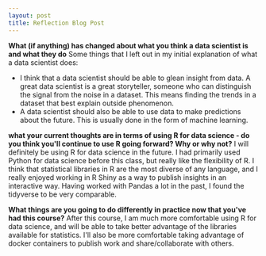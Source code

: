 ```yaml
---
layout: post
title: Reflection Blog Post
---
```

<b>What (if anything) has changed about what you think a data scientist is and what they do</b>
Some things that I left out in my initial explanation of what a data scientist does:
- I think that a data scientist should be able to glean insight from data. A great data scientist is a great storyteller, someone who can distinguish the signal from the noise in a dataset. This means finding the trends in a dataset that best explain outside phenomenon. 
- A data scientist should also be able to use data to make predictions about the future. This is usually done in the form of machine learning.

<b>what your current thoughts are in terms of using R for data science - do you think you'll continue to use R going forward?  Why or why not?</b>
I will definitely be using R for data science in the future. I had primarily used Python for data science before this class, but really like the flexibility of R. I think that statistical libraries in R are the most diverse of any language, and I really enjoyed working in R Shiny as a way to publish insights in an interactive way. Having worked with Pandas a lot in the past, I found the tidyverse to be very comparable.

<b>What things are you going to do differently in practice now that you've had this course?</b>
After this course, I am much more comfortable using R for data science, and will be able to take better advantage of the libraries available for statistics. I'll also be more comfortable taking advantage of docker containers to publish work and share/collaborate with others.
